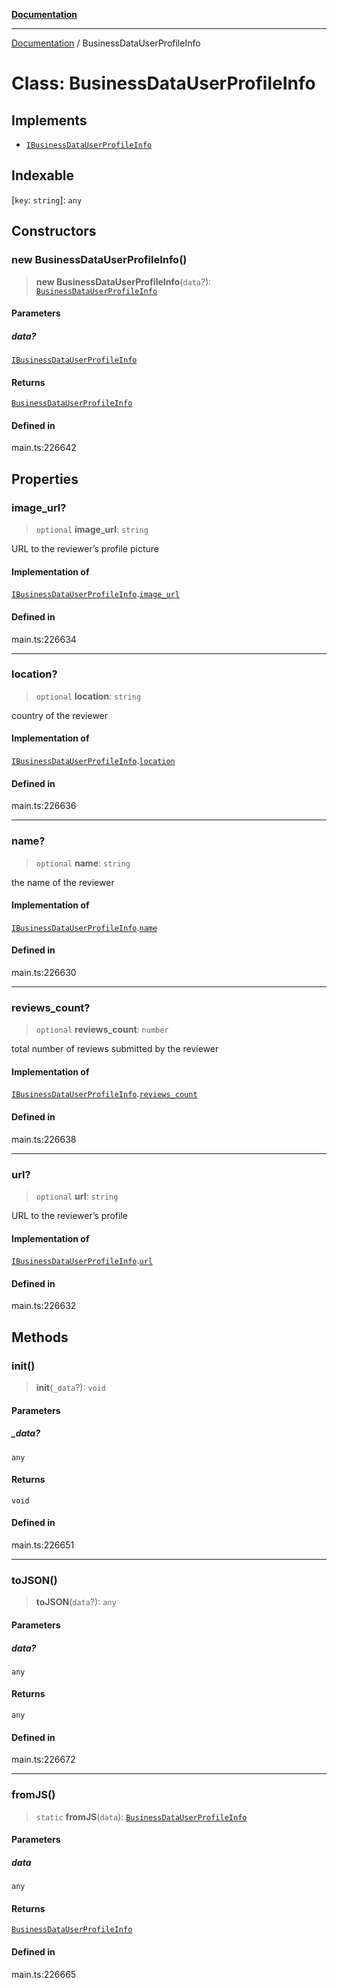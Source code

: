[**Documentation**](../README.md)

***

[Documentation](../README.md) / BusinessDataUserProfileInfo

# Class: BusinessDataUserProfileInfo

## Implements

- [`IBusinessDataUserProfileInfo`](../interfaces/IBusinessDataUserProfileInfo.md)

## Indexable

 \[`key`: `string`\]: `any`

## Constructors

### new BusinessDataUserProfileInfo()

> **new BusinessDataUserProfileInfo**(`data`?): [`BusinessDataUserProfileInfo`](BusinessDataUserProfileInfo.md)

#### Parameters

##### data?

[`IBusinessDataUserProfileInfo`](../interfaces/IBusinessDataUserProfileInfo.md)

#### Returns

[`BusinessDataUserProfileInfo`](BusinessDataUserProfileInfo.md)

#### Defined in

main.ts:226642

## Properties

### image\_url?

> `optional` **image\_url**: `string`

URL to the reviewer’s profile picture

#### Implementation of

[`IBusinessDataUserProfileInfo`](../interfaces/IBusinessDataUserProfileInfo.md).[`image_url`](../interfaces/IBusinessDataUserProfileInfo.md#image_url)

#### Defined in

main.ts:226634

***

### location?

> `optional` **location**: `string`

country of the reviewer

#### Implementation of

[`IBusinessDataUserProfileInfo`](../interfaces/IBusinessDataUserProfileInfo.md).[`location`](../interfaces/IBusinessDataUserProfileInfo.md#location)

#### Defined in

main.ts:226636

***

### name?

> `optional` **name**: `string`

the name of the reviewer

#### Implementation of

[`IBusinessDataUserProfileInfo`](../interfaces/IBusinessDataUserProfileInfo.md).[`name`](../interfaces/IBusinessDataUserProfileInfo.md#name)

#### Defined in

main.ts:226630

***

### reviews\_count?

> `optional` **reviews\_count**: `number`

total number of reviews submitted by the reviewer

#### Implementation of

[`IBusinessDataUserProfileInfo`](../interfaces/IBusinessDataUserProfileInfo.md).[`reviews_count`](../interfaces/IBusinessDataUserProfileInfo.md#reviews_count)

#### Defined in

main.ts:226638

***

### url?

> `optional` **url**: `string`

URL to the reviewer’s profile

#### Implementation of

[`IBusinessDataUserProfileInfo`](../interfaces/IBusinessDataUserProfileInfo.md).[`url`](../interfaces/IBusinessDataUserProfileInfo.md#url)

#### Defined in

main.ts:226632

## Methods

### init()

> **init**(`_data`?): `void`

#### Parameters

##### \_data?

`any`

#### Returns

`void`

#### Defined in

main.ts:226651

***

### toJSON()

> **toJSON**(`data`?): `any`

#### Parameters

##### data?

`any`

#### Returns

`any`

#### Defined in

main.ts:226672

***

### fromJS()

> `static` **fromJS**(`data`): [`BusinessDataUserProfileInfo`](BusinessDataUserProfileInfo.md)

#### Parameters

##### data

`any`

#### Returns

[`BusinessDataUserProfileInfo`](BusinessDataUserProfileInfo.md)

#### Defined in

main.ts:226665
